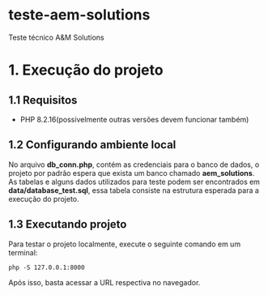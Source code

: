 # teste-aem-solutions

Teste técnico A&M Solutions

# 1. Execução do projeto

## 1.1 Requisitos

- PHP 8.2.16(possivelmente outras versões devem funcionar também)

## 1.2 Configurando ambiente local

No arquivo **db_conn.php**, contém as credenciais para o banco de dados, o projeto por padrão espera que exista um banco chamado **aem_solutions**. As tabelas e alguns dados utilizados para teste podem ser encontrados em **data/database_test.sql**, essa tabela consiste na estrutura esperada para a execução do projeto.

## 1.3 Executando projeto

Para testar o projeto localmente, execute o seguinte comando em um terminal:

```console
php -S 127.0.0.1:8000
```

Após isso, basta acessar a URL respectiva no navegador.
